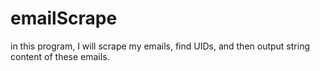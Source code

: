 # emailScrape
in this program, I will scrape my emails, find UIDs, and then output string content of these emails.

